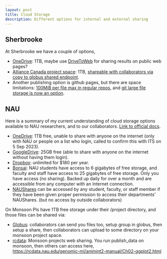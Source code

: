 ```yaml
---
layout: post
title: Cloud Storage
description: Different options for internal and external sharing
---
```


## Sherbrooke

At Sherbrooke we have a couple of options,

- [OneDrive](https://www.usherbrooke.ca/services-informatiques/repertoire/collaboration/microsoft-365/onedrive): 1TB, maybe use [DriveToWeb](https://www.drv.tw/#how) for sharing results on public web pages?
- [Alliance Canada project
  space](https://docs.alliancecan.ca/wiki/Storage_and_file_management#Filesystem_quotas_and_policies):
  1TB, [shareable with collaborators via copy to globus shared
  endpoint](https://docs.alliancecan.ca/wiki/Sharing_data).
- Another publishing option is github pages, but there are space
  limitations: [100MiB per file max in regular repos](https://docs.github.com/en/repositories/working-with-files/managing-large-files/about-large-files-on-github), and [git large file storage is now an option](https://docs.github.com/en/repositories/working-with-files/managing-large-files/about-storage-and-bandwidth-usage).

## NAU

Here is a summary of my current understanding of cloud storage options
available to NAU researchers, and to our collaborators. [Link to official
docs](https://in.nau.edu/its/filesharing-storage/).

- [OneDrive](https://in.nau.edu/its/onedrive-for-business/): 1TB free,
  unable to share with anyone on the internet (only with NAU or people
  on a list who login, called to confirm this with ITS on 5 Sep 2023).
- [GoogleDrive](https://in.nau.edu/its/google-drive/): 25GB free (able
  to share with anyone on the internet without having them login).
- [Dropbox](https://nau.service-now.com/sp?id=kb_article&article=KB0014469):
  unlimited for $180 per year.
- [Bonsai](https://in.nau.edu/its/bonsai/): NAU students have access
  to 6 gigabytes of free storage, and faculty and staff have access to
  25 gigabytes of free storage. Only you have access (no
  sharing). Backed up daily for over a month and are accessible from
  any computer with an Internet connection.
- [NAUShares](https://in.nau.edu/its/naushares/) can be accessed by
  any student, faculty, or staff member if they have been given proper
  permission to access their departments' NAUShares. (but no access by
  outside collaborators)

On Monsoon PIs have 1TB free storage under their /project directory,
and those files can be shared via:

- [Globus](https://www.globus.org/): collaborators can send you files
  too, setup group in globus, then setup a share, then collaborators
  can upload to some directory on your monsoon project space.
- [rcdata](https://in.nau.edu/arc/data-portal/): Monsoon projects web
  sharing. You run publish_data on monsoon, then others can access
  here,
  https://rcdata.nau.edu/genomic-ml/animint2-manual/Ch02-ggplot2.html
